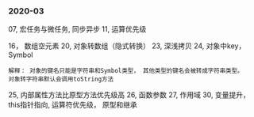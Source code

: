 

### 2020-03

07, 宏任务与微任务, 同步异步
11, 运算优先级

16， 数组空元素
20, 对象转数组（隐式转换）
23, 深浅拷贝
24, 对象中key， Symbol

    解释： 对象的键名只能是字符串和Symbol类型， 其他类型的键名会被转成字符串类型。
    对象转字符串默认会调用toString方法

25, 内部属性方法比原型方法优先级高
26, 函数参数
27, 作用域
30, 变量提升， this指针指向, 运算符优先级， 原型和继承




